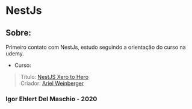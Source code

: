 # NestJs

## Sobre:

Primeiro contato com NestJs, estudo seguindo a orientação do curso na udemy.

* Curso:
> Título: [NestJS Xero to Hero](https://www.udemy.com/course/nestjs-zero-to-hero)  
> Criador: [Ariel Weinberger](https://github.com/arielweinberger)  

### Igor Ehlert Del Maschio - 2020

